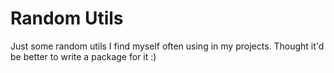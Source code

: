 # Random Utils

Just some random utils I find myself often using in my projects. Thought it'd be better to write a package for it :)
